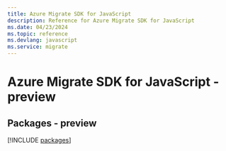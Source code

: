 ```yaml
---
title: Azure Migrate SDK for JavaScript
description: Reference for Azure Migrate SDK for JavaScript
ms.date: 04/23/2024
ms.topic: reference
ms.devlang: javascript
ms.service: migrate
---
```

# Azure Migrate SDK for JavaScript - preview
## Packages - preview
[!INCLUDE [packages](migrate-index.md)]